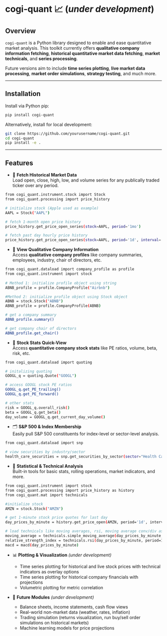 # cogi-quant 📈 (_under development_)

## **Overview**

`cogi-quant` is a Python library designed to enable and ease quantitative market analysis. This toolkit currently offers **qualitative company information fetching**, **historical quantitative market data fetching**, **market technicals**, and **series processing**. 

Future versions aim to include **time series plotting**, **live market data processing**, **market order simulations**, **strategy testing**, and much more.

---

## **Installation**

Install via Python pip:
```bash
pip install cogi-quant
```
Alternatively, install for local development:
```bash
git clone https://github.com/yourusername/cogi-quant.git
cd cogi-quant
pip install -e .
```
---

## **Features**

- 🔎 **Fetch Historical Market Data**  
  Load open, close, high, low, and volume series for any publically traded ticker over any period.
```bash
from cogi_quant.instrument.stock import Stock
from cogi_quant.processing import price_history

# initialize stock (Apple used as example)
AAPL = Stock("AAPL")

# fetch 1-month open price history
price_history.get_price_open_series(stock=AAPL, period='1mo')

# fetch past day hourly price history
price_history.get_price_open_series(stock=AAPL, period='1d', interval='1h')
```

- 🧠 **View Qualitative Company Information**  
  Access **qualitative company profiles** like company summaries, employees, industry, chair of directors, etc.
```bash
from cogi_quant.dataload import company_profile as profile
from cogi_quant.instrument import stock
  
# Method 1: initialize profile object using string
ABNB_profile = profile.CompanyProfile("Airbnb")

#Method 2: initialize profile object using Stock object
ABNB = stock.Stock("ABNB")
ABNB_profile = profile.CompanyProfile(ABNB)

# get a company summary
ABNB_profile.summary()

# get company chair of directors
ABNB_profile.get_chair()
```
  
- 🧠 **Stock Stats Quick-View**  
  Access **quantitative company stock stats** like PE ratios, volume, beta, risk, etc.
```bash
from cogi_quant.dataload import quoting

# initalizing quoting
GOOGL_q = quoting.Quote("GOOGL")

# access GOOGL stock PE ratios
GOOGL_q.get_PE_trailing()
GOOGL_q.get_PE_forward()

# other stats
risk = GOOGL_q.overall_risk()
beta = GOOGL_q.get_beta()
day_volume = GOOGL_q.get_current_day_volume()
```

- 🗂️ **S&P 500 & Index Membership**  
  Easily pull S&P 500 constituents for index-level or sector-level analysis.
```bash
from cogi_quant.dataload import snp

# view securities by industry/sector
health_care_securities = snp.get_securities_by_sector(sector="Health Care")
```

- 🧮 **Statistical & Technical Analysis**  
  Built-in tools for basic stats, rolling operations, market indicators, and more.
```bash
from cogi_quant.instrument import stock
from cogi_quant.processing import price_history as history
from cogi_quant.mat import technicals

#initialize stock
AMZN = stock.Stock("AMZN")

# get 1-minute stock price quotes for last day
day_prices_by_minute = history.get_price_open(AMZN, period='1d', interval='1m')

# load technicals like moving averages, rsi, moving average conv/div as series
moving_average = technicals.simple_moving_average(day_prices_by_minute, window=3)
relative_strength_index = technicals.rsi(day_prices_by_minute, period=14)
macd = macd(day_prices_by_minute) 
```

- 📊 **Plotting & Visualization** *(under development)*  
  - Time series plotting for historical and live stock prices with technical indicators as overlay options
  - Time series plotting for historical company financials with projections
  - Volumetric plotting for metric correlation

- 🔮 **Future Modules** *(under development)*  
  - Balance sheets, income statements, cash flow views  
  - Real-world non-market data (weather, rates, inflation)  
  - Trading simulation (returns visualization, run buy/sell order simulations on historical markets)
  - Machine learning models for price projections





